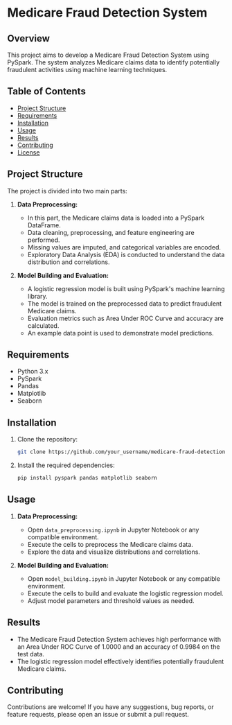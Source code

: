 # Medicare Fraud Detection System

## Overview
This project aims to develop a Medicare Fraud Detection System using PySpark. The system analyzes Medicare claims data to identify potentially fraudulent activities using machine learning techniques.

## Table of Contents
- [Project Structure](#project-structure)
- [Requirements](#requirements)
- [Installation](#installation)
- [Usage](#usage)
- [Results](#results)
- [Contributing](#contributing)
- [License](#license)

## Project Structure
The project is divided into two main parts:

1. **Data Preprocessing:**
   - In this part, the Medicare claims data is loaded into a PySpark DataFrame.
   - Data cleaning, preprocessing, and feature engineering are performed.
   - Missing values are imputed, and categorical variables are encoded.
   - Exploratory Data Analysis (EDA) is conducted to understand the data distribution and correlations.
   
2. **Model Building and Evaluation:**
   - A logistic regression model is built using PySpark's machine learning library.
   - The model is trained on the preprocessed data to predict fraudulent Medicare claims.
   - Evaluation metrics such as Area Under ROC Curve and accuracy are calculated.
   - An example data point is used to demonstrate model predictions.

## Requirements
- Python 3.x
- PySpark
- Pandas
- Matplotlib
- Seaborn

## Installation
1. Clone the repository:
   ```bash
   git clone https://github.com/your_username/medicare-fraud-detection.git
   ```
2. Install the required dependencies:
   ```bash
   pip install pyspark pandas matplotlib seaborn
   ```

## Usage
1. **Data Preprocessing:**
   - Open `data_preprocessing.ipynb` in Jupyter Notebook or any compatible environment.
   - Execute the cells to preprocess the Medicare claims data.
   - Explore the data and visualize distributions and correlations.
   
2. **Model Building and Evaluation:**
   - Open `model_building.ipynb` in Jupyter Notebook or any compatible environment.
   - Execute the cells to build and evaluate the logistic regression model.
   - Adjust model parameters and threshold values as needed.

## Results
- The Medicare Fraud Detection System achieves high performance with an Area Under ROC Curve of 1.0000 and an accuracy of 0.9984 on the test data.
- The logistic regression model effectively identifies potentially fraudulent Medicare claims.

## Contributing
Contributions are welcome! If you have any suggestions, bug reports, or feature requests, please open an issue or submit a pull request.

